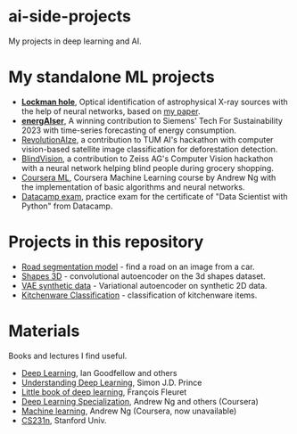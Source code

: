 # ai-side-projects
My projects in deep learning and AI.


# My standalone ML projects

- [**Lockman hole**](https://github.com/SergeiDBykov/lockman_hole), Optical identification of astrophysical X-ray sources with the help of neural networks, based on [my paper](https://arxiv.org/abs/2302.13689).
- [**energAIser**](https://github.com/SergeiDBykov/swarm_energAIser), A winning contribution to Siemens' Tech For Sustainability 2023 with time-series forecasting of energy consumption.
- [RevolutionAIze](https://github.com/LeoGitGuy/RevolutionAIze), a contribution to TUM AI's hackathon with computer vision-based satellite image classification for deforestation detection.
- [BlindVision](https://github.com/m2rash/BlindVisionary), a contribution to Zeiss AG's Computer Vision hackathon with a neural network helping blind people during grocery shopping.
- [Coursera ML](https://github.com/SergeiDBykov/ml-coursera-python-assignments), Coursera Machine Learning course by Andrew Ng with the implementation of basic algorithms and neural networks.
- [Datacamp exam](https://github.com/SergeiDBykov/datacamp_practice_exam), practice exam for the certificate of "Data Scientist with Python" from Datacamp.


# Projects in this repository

- [Road segmentation model](https://github.com/SergeiDBykov/ai-side-projects/tree/main/road_segmentation) - find a road on an image from a car.
- [Shapes 3D](https://github.com/SergeiDBykov/ai-side-projects/tree/main/3dshapes_autoencoder) - convolutional autoencoder on the 3d shapes dataset.
- [VAE synthetic data](https://github.com/SergeiDBykov/ai-side-projects/tree/main/VAE_synthetic_data) - Variational autoencoder on synthetic 2D data.
- [Kitchenware Classification](https://github.com/SergeiDBykov/ai-side-projects/tree/main/kitchenware_classification) - classification of kitchenware items.

# Materials

Books and lectures I find useful.

- [Deep Learning](https://www.deeplearningbook.org), Ian Goodfellow and others
- [Understanding Deep Learning](https://udlbook.github.io/udlbook/), Simon J.D. Prince
- [Little book of deep learning](https://fleuret.org/public/lbdl.pdf), François Fleuret
- [Deep Learning Specialization](https://www.coursera.org/specializations/deep-learning), Andrew Ng and others (Coursera)
- [Machine learning](https://www.coursera.org/specializations/machine-learning-introduction), Andrew Ng (Coursera, now unavailable)
- [CS231n](http://cs231n.stanford.edu), Stanford Univ.
